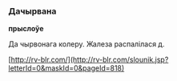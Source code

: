 ### Дачырвана
**прыслоўе**

Да чырвонага колеру. Жалеза распалілася д.

<a rel="author">[http://rv-blr.com/](http://rv-blr.com/slounik.jsp?letterId=0&maskId=0&pageId=818)</a>
